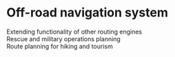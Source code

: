 # Off-road navigation system
Extending functionality of other routing engines  
Rescue and military operations planning  
Route planning for hiking and tourism  
